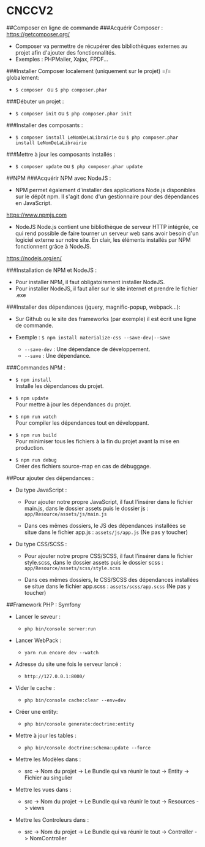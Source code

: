 ﻿# CNCCV2

##Composer en ligne de commande
###Acquérir Composer :
https://getcomposer.org/
* Composer va permettre de récupérer des bibliothèques externes au projet afin d'ajouter des fonctionnalités.
* Exemples : PHPMailer, Xajax, FPDF...

###Installer Composer localement (uniquement sur le projet) =/= globalement:
* `$ composer ` ou `$ php composer.phar `

###Débuter un projet :
* `$ composer init` ou `$ php composer.phar init`

###Installer des composants :
* `$ composer install LeNomDeLaLibrairie` ou `$ php composer.phar install LeNomDeLaLibrairie`

###Mettre à jour les composants installés :
* `$ composer update` ou `$ php composer.phar update`

##NPM
###Acquérir NPM avec NodeJS :
* NPM permet également d'installer des applications Node.js disponibles sur le dépôt npm. Il s'agit donc d'un
gestionnaire pour des dépendances en JavaScript.

https://www.npmjs.com

* NodeJS Node.js contient une bibliothèque de serveur HTTP intégrée, ce qui rend possible de faire tourner un serveur 
web sans avoir besoin d'un logiciel externe sur notre site. En clair, les éléments installés par NPM fonctionnent grâce
à NodeJS.

https://nodejs.org/en/

###Installation de NPM et NodeJS :
* Pour installer NPM, il faut obligatoirement installer NodeJS.
* Pour installer NodeJS, il faut aller sur le site internet et prendre le fichier .exe

###Installer des dépendances (jquery, magnific-popup, webpack...):
* Sur Github ou le site des frameworks (par exemple) il est écrit une ligne de commande.
* Exemple :   `$ npm install materialize-css --save-dev|--save`
   
    * `--save-dev` : Une dépendance de développement.
    * `--save` : Une dépendance.

###Commandes NPM :
* `$ npm install`<br/>
    Installe les dépendances du projet.
    

* `$ npm update` <br/>
Pour mettre à jour les dépendances du projet.

* `$ npm run watch` <br/>
Pour compiler les dépendances tout en développant.

* `$ npm run build`<br/>
Pour minimiser tous les fichiers à la fin du projet avant la mise en production.

* `$ npm run debug`<br/>
Créer des fichiers source-map en cas de débuggage.

##Pour ajouter des dépendances :

* Du type JavaScript : 
    * Pour ajouter notre propre JavaScript, il faut l'insérer dans le fichier main.js, dans le dossier assets puis le
    dossier js : `app/Resource/assets/js/main.js`
    
    * Dans ces mêmes dossiers, le JS des dépendances installées se situe dans le fichier app.js : `assets/js/app.js` (Ne pas y toucher)

* Du type CSS/SCSS :
    * Pour ajouter notre propre CSS/SCSS, il faut l'insérer dans le fichier style.scss, dans le dossier assets puis le
    dossier scss : `app/Resource/assets/scss/style.scss`
    
    * Dans ces mêmes dossiers, le CSS/SCSS des dépendances installées se situe dans le fichier app.scss : `assets/scss/app.scss` (Ne pas y toucher)

##Framework PHP : Symfony

* Lancer le seveur :
    * `php bin/console server:run`

* Lancer WebPack :
    * `yarn run encore dev --watch`

* Adresse du site une fois le serveur lancé :
    * `http://127.0.0.1:8000/`

* Vider le cache :
    * `php bin/console cache:clear --env=dev`

* Créer une entity:
    * `php bin/console generate:doctrine:entity`

* Mettre à jour les tables :
    * `php bin/console doctrine:schema:update --force`

* Mettre les Modèles dans :
    * src -> Nom du projet -> Le Bundle qui va réunir le tout -> Entity -> Fichier au singulier

* Mettre les vues dans :
    * src -> Nom du projet -> Le Bundle qui va réunir le tout -> Resources -> views

* Mettre les Controleurs dans :
    * src -> Nom du projet -> Le Bundle qui va réunir le tout -> Controller -> NomController